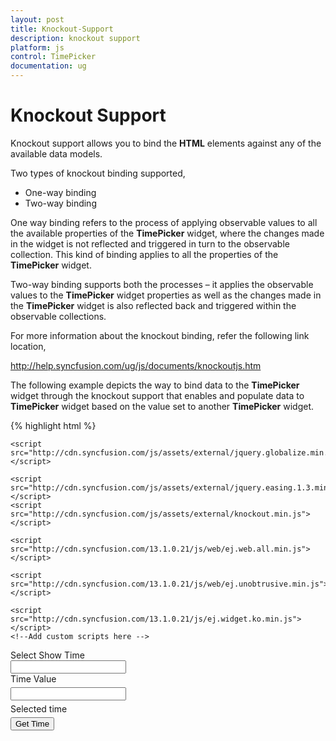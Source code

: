 ```yaml
---
layout: post
title: Knockout-Support
description: knockout support
platform: js
control: TimePicker
documentation: ug
---
```


# Knockout Support

Knockout support allows you to bind the **HTML** elements against any of the available data models.

Two types of knockout binding supported,

* One-way binding
* Two-way binding



One way binding refers to the process of applying observable values to all the available properties of the **TimePicker** widget, where the changes made in the widget is not reflected and triggered in turn to the observable collection. This kind of binding applies to all the properties of the **TimePicker** widget.

Two-way binding supports both the processes – it applies the observable values to the **TimePicker** widget properties as well as the changes made in the **TimePicker** widget is also reflected back and triggered within the observable collections. 

For more information about the knockout binding, refer the following link location,

http://help.syncfusion.com/ug/js/documents/knockoutjs.htm

The following example depicts the way to bind data to the **TimePicker** widget through the knockout support that enables and populate data to **TimePicker** widget based on the value set to another **TimePicker** widget.

{% highlight html %}

<html>
<head>
    <title>Essential Studio for JavaScript : Timepicker KnockOut</title>
    <meta name="viewport" content="width=device-width, initial-scale=1.0" charset="utf-8" />
    <!-- Style sheet for default theme (flat azure) -->
    <link href="http://cdn.syncfusion.com/13.1.0.21/js/web/flat-azure/ej.web.all.min.css" rel="stylesheet" />
    <!--scripts-->
    <script src="http://cdn.syncfusion.com/js/assets/external/jquery-1.10.2.min.js"></script>

    <script src="http://cdn.syncfusion.com/js/assets/external/jquery.globalize.min.js"> </script>

    <script src="http://cdn.syncfusion.com/js/assets/external/jquery.easing.1.3.min.js"> </script>
    <script src="http://cdn.syncfusion.com/js/assets/external/knockout.min.js"></script>

    <script src="http://cdn.syncfusion.com/13.1.0.21/js/web/ej.web.all.min.js"></script>

    <script src="http://cdn.syncfusion.com/13.1.0.21/js/web/ej.unobtrusive.min.js"></script>

    <script src="http://cdn.syncfusion.com/13.1.0.21/js/ej.widget.ko.min.js"></script>
    <!--Add custom scripts here -->
</head>
<body>
    <div class="content-container-fluid">
        <div class="row">
            <div class="cols-sample-area">
                <div class="frame">
                    <div class="control" style="width: 136px;">
                        <label style="width: 130px;">Select Show Time </label>
                        <input id="time" type="text" data-bind="ejTimePicker:{value:tvalue }" />
                    </div>
                </div>
            </div>
            <div id="sampleProperties">
                <div class="prop-grid">
                    <div class="row">
                        <div class="col-md-3">Time Value</div>
                        <div class="col-md-3">
                            <input type="text" id="timeValue" class="input ejinputtext" value="" data-bind="value: tvalue" />
                        </div>
                        <div class="col-md-3">Selected time</div>
                        <div class="col-md-3">
                            <input type="button" class="e-btn inputBtn" id="gettime" value="Get Time" />
                        </div>
                    </div>
                </div>
            </div>
        </div>
    </div>
    <script type="text/javascript">
        window.viewModel = {
            //timepicker
            tvalue: ko.observable("11:30 AM")
        }
        $(function () {
            // declaration
            ko.applyBindings(viewModel);
            var timeObj = $('#time').data("ejTimePicker");
            $("#gettime").click(function () {
                alert("Selected time is : " + timeObj.getValue());
            });
            $("#sampleProperties").ejPropertiesPanel();
        });
    </script>
    <style>
        .col-md-3 {
            padding-bottom: 5px;
        }

        .cols-sample-area {
            width: 200px;
            height: 80px;
            float: left;
        }
    </style>
</body>
</html>


{% endhighlight %}



Execute the above code to render the following output.

{% include image.html url="/js/TimePicker/Knockout-Support_images/Knockout-Support_img1.png" Caption="TimePicker with Knockout Support"%}

